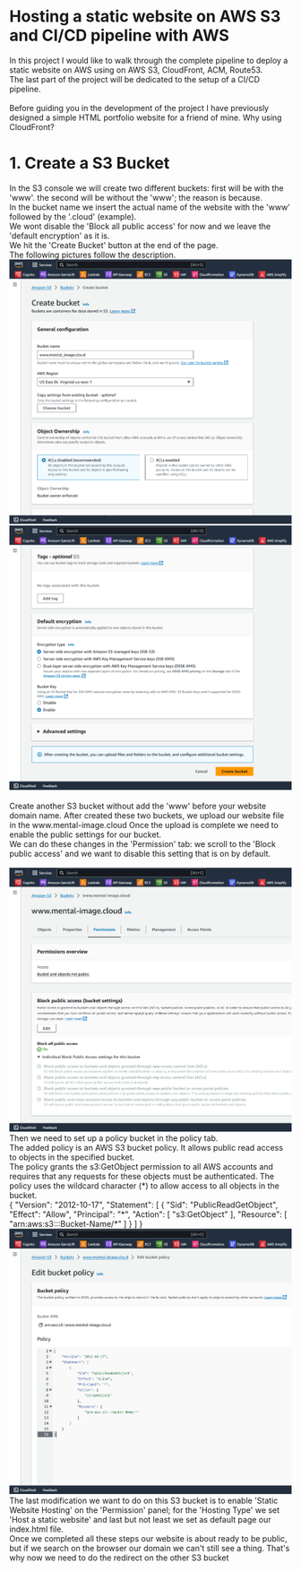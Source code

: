 # Hosting a static website on AWS S3 and CI/CD pipeline with AWS

<p>In this project I would like to walk through the complete pipeline to deploy a static website on AWS using on AWS S3, CloudFront, ACM, Route53.<br>
The last part of the project will be dedicated to the setup of a CI/CD pipeline. <br>
<br>Before guiding you in the development of the project I have previously designed a simple HTML portfolio website for a friend of mine.
Why using CloudFront?
</p>

<h1>1. Create a S3 Bucket </h1>
<p>In the S3 console we will create two different buckets: first will be with the 'www'. the second will be without the 'www'; the reason is because. <br>
In the bucket name we insert the actual name of the website with the 'www' followed by the '.cloud' (example). <br>
We wont disable the 'Block all public access' for now and we leave the 'default encryption' as it is.<br>
We hit the 'Create Bucket' button at the end of the page.<br>
The following pictures follow the description. <br>
<img src="pictures/1.S3 bucket.png" alt="1.S3Bucket">
<img src="pictures/2.S3 bucket.png" alt="2.S3Bucket"> <br>
<br>
Create another S3 bucket without add the 'www' before your website domain name.
After created these two buckets, we upload our website file in the www.mental-image.cloud
Once the upload is complete we need to enable the public settings for our bucket.
<br>We can do these changes in the 'Permission' tab: we scroll to the 'Block public access' and we want to disable this setting that is on by default.<br>
<br><img src="pictures/3.S3 bucket.png" alt="3.S3Bucket">
<br> Then we need to set up a policy bucket in the policy tab.<br>
The added policy is an AWS S3 bucket policy. It allows public read access to objects in the specified bucket.<br> 
The policy grants the s3:GetObject permission to all AWS accounts and requires that any requests for these objects must be authenticated. The policy uses the wildcard character (*) to allow access to all objects in the bucket.
<br>
  {
    "Version": "2012-10-17",
    "Statement": [
        {
            "Sid": "PublicReadGetObject",
            "Effect": "Allow",
            "Principal": "*",
            "Action": [
                "s3:GetObject"
            ],
            "Resource": [
                "arn:aws:s3:::Bucket-Name/*"
            ]
        }
    ]
}
<br><img src="pictures/4.S3 bucket.png" alt="4.S3Bucket">
<br>
The last modification we want to do on this S3 bucket is to enable 'Static Website Hosting' on the 'Permission' panel; for the 'Hosting Type' we set 'Host a static website' and last but not least we set as default page our index.html file. <br>
Once we completed all these steps our website is about ready to be public, but if we search on the browser our domain we can't still see a thing.
That's why now we need to do the redirect on the other S3 bucket
</p>

